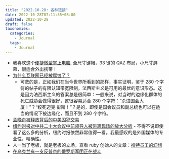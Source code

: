 ```yaml
---
title: "2022.10.28: 各种链接"
date: 2022-10-28T07:11:55+08:00
updated: 2022-10-28
draft: false
taxonomies:
  categories:
    - Journal
  tags:
    - Journal
---
```


- 我喜欢这个[便捷微型掌上电脑](https://www.hackster.io/news/qaz-is-an-ultraportable-cyberdeck-with-a-35-keyboard-189e2d619e3c), 全尺寸键帽，33 键的 QAZ 布局，小尺寸屏幕，很适合外出携带！
- [为什么互联网已经被腐蚀了？](https://ariadne.space/2022/10/27/the-internet-is-broken-due-to-structural-injustice/)
  - 可悲的是，正如我们在当今世界所看到的那样，事实证明，鉴于 280 个字符的帖子的有限认知带宽限制，法西斯主义是可用的最优的意识形态。这是因为法西斯主义的答案总是很简单：一般来说，对当时的边缘化群体的死亡威胁会做得很好，这很容易适合 280 个字符：“杀进国会大厦！”？“绞死迈克·彭斯！”？是的，即使是国会议员和副总统也可以在适当的情况下被边缘化，而且不到 280 个字符。
- [孟晚舟被释放背后的中美囚犯交易](https://www.wsj.com/articles/huawei-china-meng-kovrig-spavor-prisoner-swap-11666877779)
- [纽约时报对中共二十大会议中前领导人被带离现场的放大分析](https://www.nytimes.com/interactive/2022/10/27/world/asia/hu-jintao-congress-videos.html) - 不得不说即使看了这么多的分析，纽约时报依然非常值得一看。我最感叹的是外国媒体的专业性，精确性。
- 人一当了老板，就是老板的立场，查看 ruby 创始人的文章：[推特员工的幻想](https://world.hey.com/dhh/the-delusional-demands-of-some-twitter-employees-a98c4b0f)
- [在乌克兰有一支反普京的俄罗斯军团正在战斗](https://www.newsweek.com/russians-fighting-ukraine-war-destroy-vladimir-putin-freedom-russia-legion-1755102)
